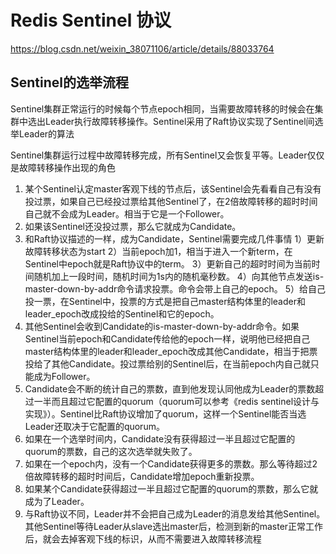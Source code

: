 # Redis Sentinel 协议
https://blog.csdn.net/weixin_38071106/article/details/88033764  

## Sentinel的选举流程
Sentinel集群正常运行的时候每个节点epoch相同，当需要故障转移的时候会在集群中选出Leader执行故障转移操作。Sentinel采用了Raft协议实现了Sentinel间选举Leader的算法  

Sentinel集群运行过程中故障转移完成，所有Sentinel又会恢复平等。Leader仅仅是故障转移操作出现的角色

1. 某个Sentinel认定master客观下线的节点后，该Sentinel会先看看自己有没有投过票，如果自己已经投过票给其他Sentinel了，在2倍故障转移的超时时间自己就不会成为Leader。相当于它是一个Follower。
2. 如果该Sentinel还没投过票，那么它就成为Candidate。
3. 和Raft协议描述的一样，成为Candidate，Sentinel需要完成几件事情
1）更新故障转移状态为start
2）当前epoch加1，相当于进入一个新term，在Sentinel中epoch就是Raft协议中的term。
3）更新自己的超时时间为当前时间随机加上一段时间，随机时间为1s内的随机毫秒数。
4）向其他节点发送is-master-down-by-addr命令请求投票。命令会带上自己的epoch。
5）给自己投一票，在Sentinel中，投票的方式是把自己master结构体里的leader和leader_epoch改成投给的Sentinel和它的epoch。
4. 其他Sentinel会收到Candidate的is-master-down-by-addr命令。如果Sentinel当前epoch和Candidate传给他的epoch一样，说明他已经把自己master结构体里的leader和leader_epoch改成其他Candidate，相当于把票投给了其他Candidate。投过票给别的Sentinel后，在当前epoch内自己就只能成为Follower。
5. Candidate会不断的统计自己的票数，直到他发现认同他成为Leader的票数超过一半而且超过它配置的quorum（quorum可以参考《redis sentinel设计与实现》）。Sentinel比Raft协议增加了quorum，这样一个Sentinel能否当选Leader还取决于它配置的quorum。
6. 如果在一个选举时间内，Candidate没有获得超过一半且超过它配置的quorum的票数，自己的这次选举就失败了。
7. 如果在一个epoch内，没有一个Candidate获得更多的票数。那么等待超过2倍故障转移的超时时间后，Candidate增加epoch重新投票。
8. 如果某个Candidate获得超过一半且超过它配置的quorum的票数，那么它就成为了Leader。
9. 与Raft协议不同，Leader并不会把自己成为Leader的消息发给其他Sentinel。其他Sentinel等待Leader从slave选出master后，检测到新的master正常工作后，就会去掉客观下线的标识，从而不需要进入故障转移流程